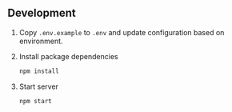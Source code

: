## Development

1. Copy `.env.example` to `.env` and update configuration based on environment.

2. Install package dependencies

   ```bash
   npm install
   ```

3. Start server

   ```bash
   npm start
   ```
